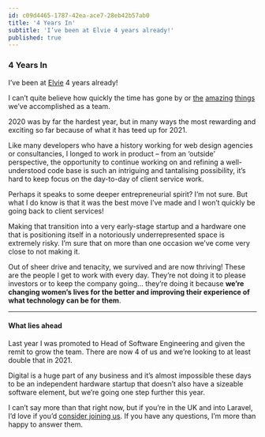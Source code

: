 ```yaml
---
id: c09d4465-1787-42ea-ace7-28eb42b57ab0
title: '4 Years In'
subtitle: 'I’ve been at Elvie 4 years already!'
published: true
---
```




### 4 Years In

I’ve been at [Elvie](https://www.elvie.com) 4 years already!

I can’t quite believe how quickly the time has gone by or [the](https://www.elvie.com/en-gb/shop/elvie-curve) [amazing](https://www.timeout.com/london/news/giant-inflatable-boobs-have-popped-up-all-over-shoreditch-040119) [things](https://www.elvie.com/en-gb/shop/elvie-pump) we’ve accomplished as a team.

2020 was by far the hardest year, but in many ways the most rewarding and exciting so far because of what it has teed up for 2021.

Like many developers who have a history working for web design agencies or consultancies, I longed to work in product – from an ‘outside’ perspective, the opportunity to continue working on and refining a well-understood code base is such an intriguing and tantalising possibility, it’s hard to keep focus on the day-to-day of client service work.

Perhaps it speaks to some deeper entrepreneurial spirit? I’m not sure. But what I do know is that it was the best move I’ve made and I won’t quickly be going back to client services!

Making that transition into a very early-stage startup and a hardware one that is positioning itself in a notoriously underrepresented space is extremely risky. I’m sure that on more than one occasion we’ve come very close to not making it.

Out of sheer drive and tenacity, we survived and are now thriving! These are the people I get to work with every day. They’re not doing it to please investors or to keep the company going… they’re doing it because **we’re changing women’s lives for the better and improving their experience of what technology can be for them**.





---



#### What lies ahead

Last year I was promoted to Head of Software Engineering and given the remit to grow the team. There are now 4 of us and we’re looking to at least double that in 2021.

Digital is a huge part of any business and it’s almost impossible these days to be an independent hardware startup that doesn’t also have a sizeable software element, but we’re going one step further this year.

I can’t say more than that right now, but if you’re in the UK and into Laravel, I’d love if you’d [consider joining us](https://apply.workable.com/elvie/j/53E6670F2C/). If you have any questions, I’m more than happy to answer them.

